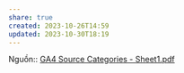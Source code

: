 ```yaml
---
share: true
created: 2023-10-26T14:59
updated: 2023-10-30T18:19
---
```

Nguồn:: [GA4 Source Categories - Sheet1.pdf](https://storage.googleapis.com/support-kms-prod/qn1xhBu8MVcZPIZ2WZMNdI40FtZXFPGYxj2K)
